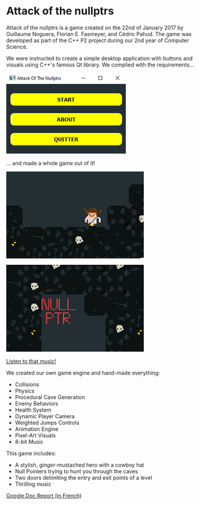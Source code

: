 # Attack of the nullptrs

Attack of the nullptrs is a game created on the 22nd of January 2017 by Guillaume Noguera, Florian E. Fasmeyer, and Cédric Pahud. The game was developed as part of the C++ P2 project during our 2nd year of Computer Science.

We were instructed to create a simple desktop application with buttons and visuals using C++'s famous Qt library. We complied with the requirements...

![A few buttons to justify our Qt project.](https://github.com/FlorianFasmeyer/Attack-of-the-nullptrs/blob/main/imgs/buttons.png)

... and made a whole game out of it!

![A picture of our ginger hero. Showcases weighted jumps and animations.](https://github.com/FlorianFasmeyer/Attack-of-the-nullptrs/blob/main/imgs/ginger-hero.gif)

![Picture of a nasty Nullptr intended on eating you](https://github.com/FlorianFasmeyer/Attack-of-the-nullptrs/blob/main/imgs/nullptr.gif)

[Listen to that music!](https://github.com/FlorianFasmeyer/Attack-of-the-nullptrs/blob/main/pouletjetemetslefeu.mp3)

We created our own game engine and hand-made everything:

* Collisions
* Physics
* Procedural Cave Generation
* Enemy Behaviors
* Health System
* Dynamic Player Camera
* Weighted Jumps Controls
* Animation Engine
* Pixel-Art Visuals
* 8-bit Music

This game includes:

* A stylish, ginger-mustached hero with a cowboy hat
* Null Pointers trying to hunt you through the caves
* Two doors delimiting the entry and exit points of a level
* Thrilling music

[Google Doc Report (in French)](https://docs.google.com/document/d/1VTcLV2P8HV6U8FLeqMVOvjNYdaXF8jmdN7vjtiWAbsg/edit?usp=sharing)
